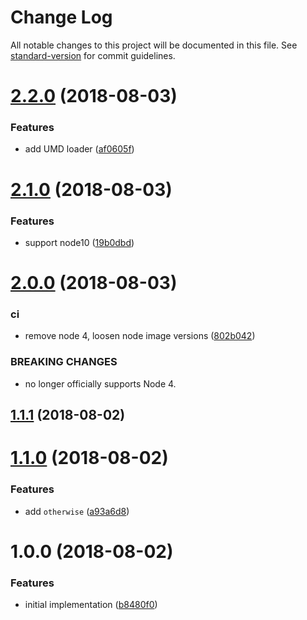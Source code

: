 # Change Log

All notable changes to this project will be documented in this file. See [standard-version](https://github.com/conventional-changelog/standard-version) for commit guidelines.

<a name="2.2.0"></a>
# [2.2.0](https://github.com/Gipphe/caseof/compare/v2.1.0...v2.2.0) (2018-08-03)


### Features

* add UMD loader ([af0605f](https://github.com/Gipphe/caseof/commit/af0605f))



<a name="2.1.0"></a>
# [2.1.0](https://github.com/Gipphe/caseof/compare/v2.0.0...v2.1.0) (2018-08-03)


### Features

* support node10 ([19b0dbd](https://github.com/Gipphe/caseof/commit/19b0dbd))



<a name="2.0.0"></a>
# [2.0.0](https://github.com/Gipphe/caseof/compare/v1.1.1...v2.0.0) (2018-08-03)


### ci

* remove node 4, loosen node image versions ([802b042](https://github.com/Gipphe/caseof/commit/802b042))


### BREAKING CHANGES

* no longer officially supports Node 4.



<a name="1.1.1"></a>
## [1.1.1](https://github.com/Gipphe/caseof/compare/v1.1.0...v1.1.1) (2018-08-02)



<a name="1.1.0"></a>
# [1.1.0](https://github.com/Gipphe/caseof/compare/v1.0.0...v1.1.0) (2018-08-02)


### Features

* add `otherwise` ([a93a6d8](https://github.com/Gipphe/caseof/commit/a93a6d8))



<a name="1.0.0"></a>
# 1.0.0 (2018-08-02)


### Features

* initial implementation ([b8480f0](https://github.com/Gipphe/caseof/commit/b8480f0))
